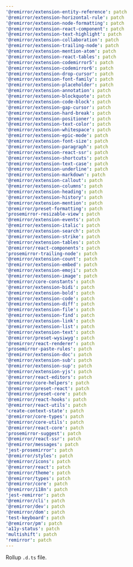 ```yaml
---
'@remirror/extension-entity-reference': patch
'@remirror/extension-horizontal-rule': patch
'@remirror/extension-node-formatting': patch
'@remirror/extension-react-component': patch
'@remirror/extension-text-highlight': patch
'@remirror/extension-collaboration': patch
'@remirror/extension-trailing-node': patch
'@remirror/extension-mention-atom': patch
'@remirror/extension-react-tables': patch
'@remirror/extension-codemirror5': patch
'@remirror/extension-codemirror6': patch
'@remirror/extension-drop-cursor': patch
'@remirror/extension-font-family': patch
'@remirror/extension-placeholder': patch
'@remirror/extension-annotation': patch
'@remirror/extension-blockquote': patch
'@remirror/extension-code-block': patch
'@remirror/extension-gap-cursor': patch
'@remirror/extension-hard-break': patch
'@remirror/extension-positioner': patch
'@remirror/extension-text-color': patch
'@remirror/extension-whitespace': patch
'@remirror/extension-epic-mode': patch
'@remirror/extension-font-size': patch
'@remirror/extension-paragraph': patch
'@remirror/extension-react-ssr': patch
'@remirror/extension-shortcuts': patch
'@remirror/extension-text-case': patch
'@remirror/extension-underline': patch
'@remirror/extension-markdown': patch
'@remirror/extension-callout': patch
'@remirror/extension-columns': patch
'@remirror/extension-heading': patch
'@remirror/extension-history': patch
'@remirror/extension-mention': patch
'@remirror/preset-formatting': patch
'prosemirror-resizable-view': patch
'@remirror/extension-events': patch
'@remirror/extension-italic': patch
'@remirror/extension-search': patch
'@remirror/extension-strike': patch
'@remirror/extension-tables': patch
'@remirror/react-components': patch
'prosemirror-trailing-node': patch
'@remirror/extension-count': patch
'@remirror/extension-embed': patch
'@remirror/extension-emoji': patch
'@remirror/extension-image': patch
'@remirror/core-constants': patch
'@remirror/extension-bidi': patch
'@remirror/extension-bold': patch
'@remirror/extension-code': patch
'@remirror/extension-diff': patch
'@remirror/extension-file': patch
'@remirror/extension-find': patch
'@remirror/extension-link': patch
'@remirror/extension-list': patch
'@remirror/extension-text': patch
'@remirror/preset-wysiwyg': patch
'@remirror/react-renderer': patch
'prosemirror-paste-rules': patch
'@remirror/extension-doc': patch
'@remirror/extension-sub': patch
'@remirror/extension-sup': patch
'@remirror/extension-yjs': patch
'@remirror/react-editors': patch
'@remirror/core-helpers': patch
'@remirror/preset-react': patch
'@remirror/preset-core': patch
'@remirror/react-hooks': patch
'@remirror/react-utils': patch
'create-context-state': patch
'@remirror/core-types': patch
'@remirror/core-utils': patch
'@remirror/react-core': patch
'prosemirror-suggest': patch
'@remirror/react-ssr': patch
'@remirror/messages': patch
'jest-prosemirror': patch
'@remirror/styles': patch
'@remirror/icons': patch
'@remirror/react': patch
'@remirror/theme': patch
'@remirror/types': patch
'@remirror/core': patch
'@remirror/i18n': patch
'jest-remirror': patch
'@remirror/cli': patch
'@remirror/dev': patch
'@remirror/dom': patch
'test-keyboard': patch
'@remirror/pm': patch
'a11y-status': patch
'multishift': patch
'remirror': patch
---
```


Rollup `.d.ts` file.
